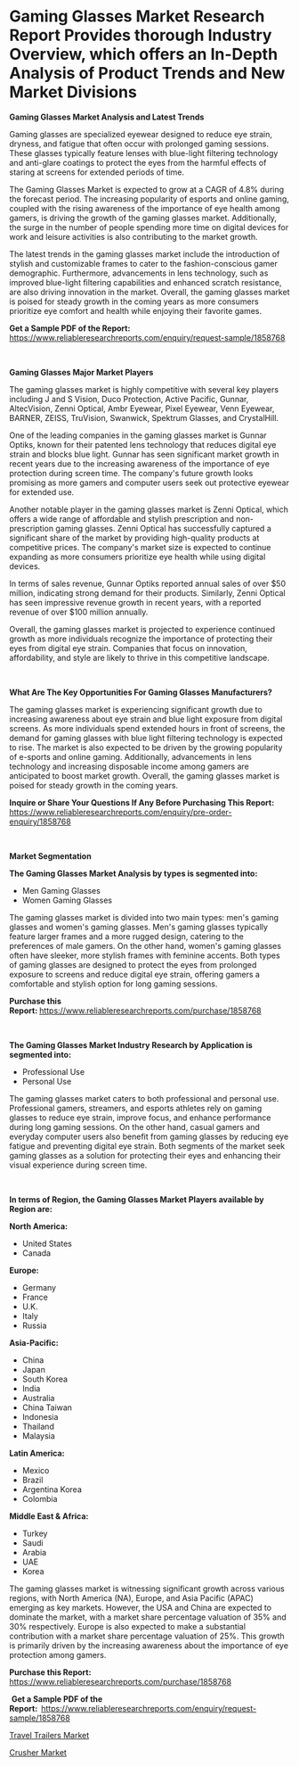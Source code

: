 <p><h1>Gaming Glasses Market Research Report Provides thorough Industry Overview, which offers an In-Depth Analysis of Product Trends and New Market Divisions</h1></p><p><strong>Gaming Glasses Market Analysis and Latest Trends</strong></p>
<p><p>Gaming glasses are specialized eyewear designed to reduce eye strain, dryness, and fatigue that often occur with prolonged gaming sessions. These glasses typically feature lenses with blue-light filtering technology and anti-glare coatings to protect the eyes from the harmful effects of staring at screens for extended periods of time.</p><p>The Gaming Glasses Market is expected to grow at a CAGR of 4.8% during the forecast period. The increasing popularity of esports and online gaming, coupled with the rising awareness of the importance of eye health among gamers, is driving the growth of the gaming glasses market. Additionally, the surge in the number of people spending more time on digital devices for work and leisure activities is also contributing to the market growth.</p><p>The latest trends in the gaming glasses market include the introduction of stylish and customizable frames to cater to the fashion-conscious gamer demographic. Furthermore, advancements in lens technology, such as improved blue-light filtering capabilities and enhanced scratch resistance, are also driving innovation in the market. Overall, the gaming glasses market is poised for steady growth in the coming years as more consumers prioritize eye comfort and health while enjoying their favorite games.</p></p>
<p><strong>Get a Sample PDF of the Report:&nbsp;</strong> <a href="https://www.reliableresearchreports.com/enquiry/request-sample/1858768">https://www.reliableresearchreports.com/enquiry/request-sample/1858768</a></p>
<p>&nbsp;</p>
<p><strong>Gaming Glasses Major Market Players</strong></p>
<p><p>The gaming glasses market is highly competitive with several key players including J and S Vision, Duco Protection, Active Pacific, Gunnar, AltecVision, Zenni Optical, Ambr Eyewear, Pixel Eyewear, Venn Eyewear, BARNER, ZEISS, TruVision, Swanwick, Spektrum Glasses, and CrystalHill. </p><p>One of the leading companies in the gaming glasses market is Gunnar Optiks, known for their patented lens technology that reduces digital eye strain and blocks blue light. Gunnar has seen significant market growth in recent years due to the increasing awareness of the importance of eye protection during screen time. The company's future growth looks promising as more gamers and computer users seek out protective eyewear for extended use.</p><p>Another notable player in the gaming glasses market is Zenni Optical, which offers a wide range of affordable and stylish prescription and non-prescription gaming glasses. Zenni Optical has successfully captured a significant share of the market by providing high-quality products at competitive prices. The company's market size is expected to continue expanding as more consumers prioritize eye health while using digital devices.</p><p>In terms of sales revenue, Gunnar Optiks reported annual sales of over $50 million, indicating strong demand for their products. Similarly, Zenni Optical has seen impressive revenue growth in recent years, with a reported revenue of over $100 million annually.</p><p>Overall, the gaming glasses market is projected to experience continued growth as more individuals recognize the importance of protecting their eyes from digital eye strain. Companies that focus on innovation, affordability, and style are likely to thrive in this competitive landscape.</p></p>
<p>&nbsp;</p>
<p><strong>What Are The Key Opportunities For Gaming Glasses Manufacturers?</strong></p>
<p><p>The gaming glasses market is experiencing significant growth due to increasing awareness about eye strain and blue light exposure from digital screens. As more individuals spend extended hours in front of screens, the demand for gaming glasses with blue light filtering technology is expected to rise. The market is also expected to be driven by the growing popularity of e-sports and online gaming. Additionally, advancements in lens technology and increasing disposable income among gamers are anticipated to boost market growth. Overall, the gaming glasses market is poised for steady growth in the coming years.</p></p>
<p><strong>Inquire or Share Your Questions If Any Before Purchasing This Report:</strong> <a href="https://www.reliableresearchreports.com/enquiry/pre-order-enquiry/1858768">https://www.reliableresearchreports.com/enquiry/pre-order-enquiry/1858768</a></p>
<p>&nbsp;</p>
<p><strong>Market Segmentation</strong></p>
<p><strong>The Gaming Glasses Market Analysis by types is segmented into:</strong></p>
<p><ul><li>Men Gaming Glasses</li><li>Women Gaming Glasses</li></ul></p>
<p><p>The gaming glasses market is divided into two main types: men's gaming glasses and women's gaming glasses. Men's gaming glasses typically feature larger frames and a more rugged design, catering to the preferences of male gamers. On the other hand, women's gaming glasses often have sleeker, more stylish frames with feminine accents. Both types of gaming glasses are designed to protect the eyes from prolonged exposure to screens and reduce digital eye strain, offering gamers a comfortable and stylish option for long gaming sessions.</p></p>
<p><strong>Purchase this Report:&nbsp;</strong><a href="https://www.reliableresearchreports.com/purchase/1858768">https://www.reliableresearchreports.com/purchase/1858768</a></p>
<p>&nbsp;</p>
<p><strong>The Gaming Glasses Market Industry Research by Application is segmented into:</strong></p>
<p><ul><li>Professional Use</li><li>Personal Use</li></ul></p>
<p><p>The gaming glasses market caters to both professional and personal use. Professional gamers, streamers, and esports athletes rely on gaming glasses to reduce eye strain, improve focus, and enhance performance during long gaming sessions. On the other hand, casual gamers and everyday computer users also benefit from gaming glasses by reducing eye fatigue and preventing digital eye strain. Both segments of the market seek gaming glasses as a solution for protecting their eyes and enhancing their visual experience during screen time.</p></p>
<p>&nbsp;</p>
<p><strong>In terms of Region, the Gaming Glasses Market Players available by Region are:</strong></p>
<p>
    <p> <strong> North America: </strong>
        <ul>
            <li>United States</li>
            <li>Canada</li>
        </ul>
        </p> 
    <p> <strong> Europe: </strong>
        <ul>
            <li>Germany</li>
            <li>France</li>
            <li>U.K.</li>
            <li>Italy</li>
            <li>Russia</li>
        </ul>
        </p> 
    <p> <strong> Asia-Pacific: </strong>
        <ul>
            <li>China</li>
            <li>Japan</li>
            <li>South Korea</li>
            <li>India</li>
            <li>Australia</li>
            <li>China Taiwan</li>
            <li>Indonesia</li>
            <li>Thailand</li>
            <li>Malaysia</li>
        </ul>
        </p> 
    <p> <strong> Latin America: </strong>
        <ul>
            <li>Mexico</li>
            <li>Brazil</li>
            <li>Argentina Korea</li>
            <li>Colombia</li>
        </ul>
        </p> 
    <p> <strong> Middle East & Africa: </strong>
        <ul>
            <li>Turkey</li>
            <li>Saudi</li>
            <li>Arabia</li>
            <li>UAE</li>
            <li>Korea</li>
        </ul>
    </p>
    </p>
<p><p>The gaming glasses market is witnessing significant growth across various regions, with North America (NA), Europe, and Asia Pacific (APAC) emerging as key markets. However, the USA and China are expected to dominate the market, with a market share percentage valuation of 35% and 30% respectively. Europe is also expected to make a substantial contribution with a market share percentage valuation of 25%. This growth is primarily driven by the increasing awareness about the importance of eye protection among gamers.</p></p>
<p><strong>Purchase this Report: </strong><a href="https://www.reliableresearchreports.com/purchase/1858768">https://www.reliableresearchreports.com/purchase/1858768</a></p>
<p>&nbsp;<strong>Get a Sample PDF of the Report:&nbsp;&nbsp;</strong><a href="https://www.reliableresearchreports.com/enquiry/request-sample/1858768">https://www.reliableresearchreports.com/enquiry/request-sample/1858768</a></p>
<p><strong></strong></p>
<p><p><a href="https://chivalrous-flock-a86.notion.site/Travel-Trailers-Market-Analysis-Examines-its-Scope-on-Growth-Opportunities-and-Forecasted-Trends-Sp-7aef24fc7e594de185192012d8e98430">Travel Trailers Market</a></p><p><a href="https://view.publitas.com/reportprime-1/crusher-market-challenges-opportunities-and-growth-drivers-and-major-market-players-forecasted-for-period-from-2024-2031/">Crusher Market</a></p></p>